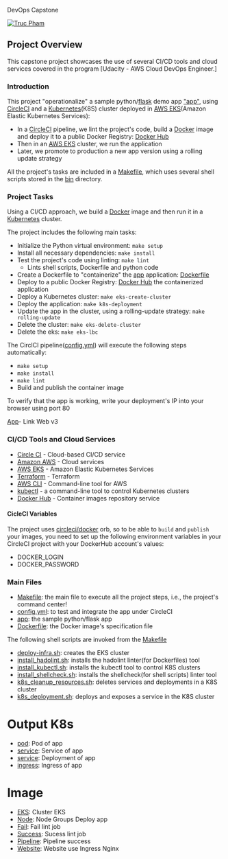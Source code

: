 DevOps Capstone

[![Truc Pham](https://circleci.com/gh/trucdp/devops-capstone.svg?style=shield)](https://github.com/trucdp/devops-capstone)

## Project Overview

This capstone project showcases the use of several CI/CD tools and cloud services covered in the program [Udacity - AWS Cloud DevOps Engineer.]
### Introduction

This project "operationalize" a sample python/[flask](https://flask.palletsprojects.com/)
demo app ["app"](./app/app.py), using [CircleCI](https://www.circleci.com) and
 a [Kubernetes](https://kubernetes.io/)(K8S) cluster deployed in [AWS EKS](https://aws.amazon.com/eks/)(Amazon Elastic Kubernetes Services):

* In a [CircleCI](https://www.circleci.com) pipeline, we lint the project's code, build
 a [Docker](https://www.docker.com/resources/what-container) image and deploy it to a public
Docker Registry: [Docker Hub](https://hub.docker.com/repository/docker/trucdp/app)
* Then in an [AWS EKS](https://aws.amazon.com/eks/) cluster, we run the application
* Later, we promote to production a new app version using a rolling update strategy

All the project's tasks are included in a [Makefile](Makefile), which uses several shell scripts stored in the
[bin](bin) directory.

### Project Tasks

Using a CI/CD approach, we build a [Docker](https://www.docker.com/resources/what-container) image and then run it in a [Kubernetes](https://kubernetes.io/) cluster.

The project includes the following main tasks:

* Initialize the Python virtual environment:  `make setup`
* Install all necessary dependencies:  `make install`
* Test the project's code using linting:  `make lint`
  * Lints shell scripts, Dockerfile and python code
* Create a Dockerfile to "containerize" the [app](/app/app.py) application: [Dockerfile](app/Dockerfile)
* Deploy to a public Docker Registry:
 [Docker Hub](https://hub.docker.com/r/trucdp/app) the containerized application
* Deploy a Kubernetes cluster:  `make eks-create-cluster`
* Deploy the application:  `make k8s-deployment`
* Update the app in the cluster, using a rolling-update strategy:  `make rolling-update`
* Delete the cluster:  `make eks-delete-cluster`
* Delete the eks:  `make eks-lbc`


The CirclCI pipeline([config.yml](.circleci/config.yml)) will execute the following steps automatically:

* `make setup`
* `make install`
* `make lint`
* Build and publish the container image

To verify that the app is working, write your deployment's IP into your browser using port 80 

[App](http://ingress-basics-1603235649.us-east-1.elb.amazonaws.com/)- Link Web v3

### CI/CD Tools and Cloud Services

* [Circle CI](https://www.circleci.com) - Cloud-based CI/CD service
* [Amazon AWS](https://aws.amazon.com/) - Cloud services
* [AWS EKS](https://aws.amazon.com/eks/) - Amazon Elastic Kubernetes Services
* [Terraform](https://www.terraform.io/) - Terraform
* [AWS CLI](https://aws.amazon.com/cli/) - Command-line tool for AWS
* [kubectl](https://kubernetes.io/docs/reference/kubectl/) - a command-line tool to control Kubernetes clusters
* [Docker Hub](https://hub.docker.com/repository/docker/trucdp/app) - Container images repository service

#### CicleCI Variables

  The project uses [circleci/docker](https://circleci.com/developer/orbs/orb/circleci/docker) orb,
  so to be able to `build` and `publish` your images, you need to set up the following environment
  variables in your CircleCI project with your DockerHub account's values:

* DOCKER_LOGIN
* DOCKER_PASSWORD
  
### Main Files

* [Makefile](./Makefile): the main file to execute all the project steps, i.e., the project's command center!
* [config.yml](.circleci/config.yml): to test and integrate the app under CircleCI
* [app](./app/app.py): the sample python/flask app
* [Dockerfile](./app/Dockerfile): the Docker image's specification file


The following shell scripts are invoked from the [Makefile](./Makefile)

* [deploy-infra.sh](./scripts/deploy-infra.sh): creates the EKS cluster
* [install_hadolint.sh](./scripts/install_hadolint.sh): installs the hadolint linter(for Dockerfiles) tool
* [install_kubectl.sh](./scripts/install_kubectl.sh): installs the kubectl tool to control K8S clusters
* [install_shellcheck.sh](./scripts/install_shellcheck.sh): installs the shellcheck(for shell scripts) linter tool
* [k8s_cleanup_resources.sh](./scripts/k8s_cleanup_resources.sh): deletes services and deployments in a K8S cluster
* [k8s_deployment.sh](./scripts/k8s_deployment.sh): deploys and exposes a service in the K8S cluster
# Output K8s
* [pod](./outputs/pod.txt): Pod of app
* [service](./outputs/service.txt): Service of app
* [service](./outputs/deployment.txt): Deployment of app
* [ingress](./outputs/ingress.txt): Ingress of app 
# Image

* [EKS](./img/eks-cluster.png): Cluster EKS
* [Node](./img/nodegroups.png): Node Groups Deploy app
* [Fail](./img/fail-lint.png): Fail lint job
* [Success](./img/success-lint.png): Sucess lint job
* [Pipeline](./img/pipeline.png): Pipeline success
* [Website](./img/website.png): Website use Ingress Nginx











